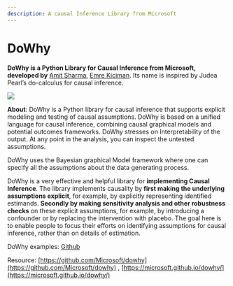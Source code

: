 ```yaml
---
description: A causal Inference Library from Microsoft
---
```


# DoWhy

**DoWhy is a Python Library for Causal Inference from Microsoft, developed by** [Amit Sharma](https://www.microsoft.com/en-us/research/people/amshar/), [Emre Kiciman](https://www.microsoft.com/en-us/research/people/emrek/). Its name is inspired by Judea Pearl’s do-calculus for causal inference. 

![](../../.gitbook/assets/image%20%2814%29.png)

**About**: DoWhy is a Python library for causal inference that supports explicit modeling and testing of causal assumptions. DoWhy is based on a unified language for causal inference, combining causal graphical models and potential outcomes frameworks. DoWhy stresses on Interpretability of the output. At any point in the analysis, you can inspect the untested assumptions.

DoWhy uses the Bayesian graphical Model framework where one can specify all the assumptions about the data generating process. 

DoWhy is a very effective and helpful library for **implementing Causal Inference**. The library implements causality by **first making the underlying assumptions explicit**, for example, by explicitly representing identified estimands. **Secondly by making sensitivity analysis and other robustness checks** on these explicit assumptions, for example, by introducing a confounder or by replacing the intervention with placebo. The goal here is to enable people to focus their efforts on identifying assumptions for causal inference, rather than on details of estimation.

DoWhy examples: [Github](https://github.com/microsoft/dowhy/tree/master/docs/source/example_notebooks/)

Resource: [https://github.com/Microsoft/dowhy](https://github.com/Microsoft/dowhy) , [https://microsoft.github.io/dowhy/](https://microsoft.github.io/dowhy/)

